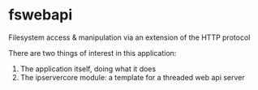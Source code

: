 # fswebapi
 Filesystem access & manipulation via an extension of the HTTP protocol

There are two things of interest in this application:
1. The application itself, doing what it does
2. The ipservercore module: a template for a threaded web api server
